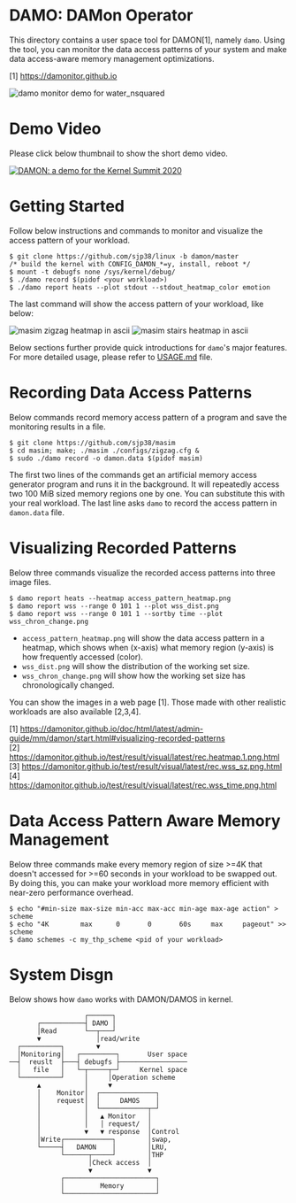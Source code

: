 DAMO: DAMon Operator
====================

This directory contains a user space tool for DAMON[1], namely ``damo``.  Using
the tool, you can monitor the data access patterns of your system and make data
access-aware memory management optimizations.

[1] https://damonitor.github.io

![damo monitor demo for water_nsquared](for_doc/damo_monitor_water_nsquared.gif)


Demo Video
==========

Please click below thumbnail to show the short demo video.

[![DAMON: a demo for the Kernel Summit 2020](
http://img.youtube.com/vi/l63eqbVBZRY/0.jpg)](
http://www.youtube.com/watch?v=l63eqbVBZRY
"DAMON: a demo for the Kernel Summit 2020")


Getting Started
===============

Follow below instructions and commands to monitor and visualize the access
pattern of your workload.

    $ git clone https://github.com/sjp38/linux -b damon/master
    /* build the kernel with CONFIG_DAMON_*=y, install, reboot */
    $ mount -t debugfs none /sys/kernel/debug/
    $ ./damo record $(pidof <your workload>)
    $ ./damo report heats --plot stdout --stdout_heatmap_color emotion

The last command will show the access pattern of your workload, like below:

![masim zigzag heatmap in ascii](for_doc/masim_zigzag_heatmap_ascii.png)
![masim stairs heatmap in ascii](for_doc/masim_stairs_heatmap_ascii.png)

Below sections further provide quick introductions for `damo`'s major features.
For more detailed usage, please refer to [USAGE.md](USAGE.md) file.


Recording Data Access Patterns
==============================

Below commands record memory access pattern of a program and save the
monitoring results in a file.

    $ git clone https://github.com/sjp38/masim
    $ cd masim; make; ./masim ./configs/zigzag.cfg &
    $ sudo ./damo record -o damon.data $(pidof masim)

The first two lines of the commands get an artificial memory access generator
program and runs it in the background.  It will repeatedly access two 100 MiB
sized memory regions one by one.  You can substitute this with your real
workload.  The last line asks ``damo`` to record the access pattern in
``damon.data`` file.


Visualizing Recorded Patterns
=============================

Below three commands visualize the recorded access patterns into three
image files.

    $ damo report heats --heatmap access_pattern_heatmap.png
    $ damo report wss --range 0 101 1 --plot wss_dist.png
    $ damo report wss --range 0 101 1 --sortby time --plot wss_chron_change.png

- ``access_pattern_heatmap.png`` will show the data access pattern in a
  heatmap, which shows when (x-axis) what memory region (y-axis) is how
  frequently accessed (color).
- ``wss_dist.png`` will show the distribution of the working set size.
- ``wss_chron_change.png`` will show how the working set size has
  chronologically changed.

You can show the images in a web page [1].  Those made with other realistic
workloads are also available [2,3,4].

[1] https://damonitor.github.io/doc/html/latest/admin-guide/mm/damon/start.html#visualizing-recorded-patterns  
[2] https://damonitor.github.io/test/result/visual/latest/rec.heatmap.1.png.html  
[3] https://damonitor.github.io/test/result/visual/latest/rec.wss_sz.png.html  
[4] https://damonitor.github.io/test/result/visual/latest/rec.wss_time.png.html


Data Access Pattern Aware Memory Management
===========================================

Below three commands make every memory region of size >=4K that doesn't
accessed for >=60 seconds in your workload to be swapped out.  By doing this,
you can make your workload more memory efficient with near-zero performance
overhead.

    $ echo "#min-size max-size min-acc max-acc min-age max-age action" > scheme
    $ echo "4K        max      0       0       60s     max     pageout" >> scheme
    $ damo schemes -c my_thp_scheme <pid of your workload>


System Disgn
============

Below shows how `damo` works with DAMON/DAMOS in kernel.

                       ┌──────┐
           ┌───────────┤ DAMO │
           │Read       └──┬───┘
           ▼              │read/write
      ┌──────────┐        ▼
      │Monitoring│   ┌─────────┐       User space
    ──┤  reuslt  ├───┤ debugfs ├─────────────────
      │   file   │   └─┬─────┬─┘     Kernel space
      └──────────┘     │     │Operation scheme
           ▲           │     ▼
           │    Monitor│  ┌──────────────┐
           │    request│  │     DAMOS    │
           │           │  └────────────┬─┘
           │           │   ▲ Monitor   │
           │           │   │ request/  │
           │           ▼   ▼ response  │Control
           │Write┌────────────┐        │swap,
           └─────┤   DAMON    │        │LRU,
                 └──────┬─────┘        │THP
                        │Check access  │
                        ▼              ▼
                 ┌───────────────────────┐
                 │         Memory        │
                 └───────────────────────┘
